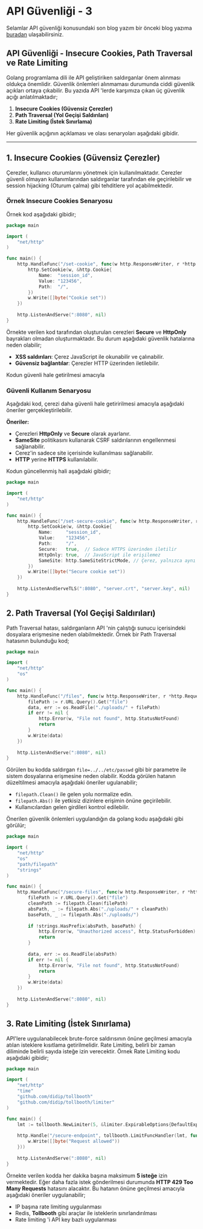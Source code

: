 # API Güvenliği - 3

Selamlar API güvenliği konusundaki son blog yazım bir önceki blog yazıma [buradan](https://www.google.com) ulaşabilirsiniz.

## API Güvenliği - Insecure Cookies, Path Traversal ve Rate Limiting

Golang programlama dili ile API geliştiriken saldırganlar önem alınması oldukça önemlidir. Güvenlik önlemleri alınmaması durumunda ciddi güvenlik açıkları ortaya çıkabilir. Bu yazıda API 'lerde karşımıza çıkan üç güvenlik açığı anlatılmaktadır;

1. **Insecure Cookies (Güvensiz Çerezler)**
2. **Path Traversal (Yol Geçişi Saldırıları)**
3. **Rate Limiting (İstek Sınırlama)**

Her güvenlik açığının açıklaması ve olası senaryoları aşağıdaki gibidir.

---

## 1. Insecure Cookies (Güvensiz Çerezler)

Çerezler, kullanıcı oturumlarını yönetmek için kullanılmaktadır. Cerezler güvenli olmayan kullanımlarından saldırganlar tarafından ele geçirilebilir ve session hijacking (Oturum çalma) gibi tehditlere yol açabilmektedir. 

### Örnek Insecure Cookies Senaryosu

Örnek kod aşağıdaki gibidir;

```go
package main

import (
    "net/http"
)

func main() {
    http.HandleFunc("/set-cookie", func(w http.ResponseWriter, r *http.Request) {
        http.SetCookie(w, &http.Cookie{
            Name:  "session_id",
            Value: "123456",
            Path:  "/",
        })
        w.Write([]byte("Cookie set"))
    })
    
    http.ListenAndServe(":8080", nil)
}
```
Örnekte verilen kod tarafından oluşturulan cerezleri **Secure** ve **HttpOnly** bayrakları olmadan oluşturmaktadır.
Bu durum aşağıdaki güvenlik hatalarına neden olabilir;

- **XSS saldırıları**: Çerez JavaScript ile okunabilir ve çalınabilir.
- **Güvensiz bağlantılar**: Çerezler HTTP üzerinden iletilebilir.

Kodun güvenli hale getirilmesi amacıyla 

### **Güvenli Kullanım Senaryosu**
Aşağıdaki kod, çerezi daha güvenli hale getiririlmesi amacıyla aşağıdaki öneriler gerçekleştirilebilir.

**Öneriler:**
- Çerezleri **HttpOnly** ve **Secure** olarak ayarlanır.
- **SameSite** politikasını kullanarak CSRF saldırılarının engellenmesi sağlanabilir.
- Cerez'in sadece site içerisinde kullanılması sağlanabilir.
- **HTTP** yerine **HTTPS** kullanılabilir.

Kodun güncellenmiş hali aşağıdaki gibidir;

```go
package main

import (
    "net/http"
)

func main() {
    http.HandleFunc("/set-secure-cookie", func(w http.ResponseWriter, r *http.Request) {
        http.SetCookie(w, &http.Cookie{
            Name:     "session_id",
            Value:    "123456",
            Path:     "/",
            Secure:   true,  // Sadece HTTPS üzerinden iletilir
            HttpOnly: true,  // JavaScript ile erişilemez
            SameSite: http.SameSiteStrictMode, // Çerez, yalnızca aynı site içinde çalışır
        })
        w.Write([]byte("Secure cookie set"))
    })
    
    http.ListenAndServeTLS(":8080", "server.crt", "server.key", nil)
}
```

## 2. Path Traversal (Yol Geçişi Saldırıları)

Path Traversal hatası, saldırganların API 'nin çalıştığı sunucu içerisindeki dosyalara erişmesine neden olabilmektedir.
Örnek bir Path Traversal hatasının bulunduğu kod;

```go
package main

import (
    "net/http"
    "os"
)

func main() {
    http.HandleFunc("/files", func(w http.ResponseWriter, r *http.Request) {
        filePath := r.URL.Query().Get("file")
        data, err := os.ReadFile("./uploads/" + filePath)
        if err != nil {
            http.Error(w, "File not found", http.StatusNotFound)
            return
        }
        w.Write(data)
    })
    
    http.ListenAndServe(":8080", nil)
}
```

Görülen bu kodda saldırgan `file=../../etc/passwd` gibi bir parametre ile sistem dosyalarına erişmesine neden olabilir.
Kodda görülen hatanın düzeltilmesi amacıyla aşağıdaki öneriler ugulanabilir;

- `filepath.Clean()` ile gelen yolu normalize edin.
- `filepath.Abs()` ile yetkisiz dizinlere erişimin önüne geçirilebilir.
- Kullanıcılardan gelen girdileri kontrol edilebilir.

Önerilen güvenlik önlemleri uygulandığın da golang kodu aşağıdaki gibi görülür;

```go
package main

import (
    "net/http"
    "os"
    "path/filepath"
    "strings"
)

func main() {
    http.HandleFunc("/secure-files", func(w http.ResponseWriter, r *http.Request) {
        filePath := r.URL.Query().Get("file")
        cleanPath := filepath.Clean(filePath)
        absPath, _ := filepath.Abs("./uploads/" + cleanPath)
        basePath, _ := filepath.Abs("./uploads/")
        
        if !strings.HasPrefix(absPath, basePath) {
            http.Error(w, "Unauthorized access", http.StatusForbidden)
            return
        }
        
        data, err := os.ReadFile(absPath)
        if err != nil {
            http.Error(w, "File not found", http.StatusNotFound)
            return
        }
        w.Write(data)
    })
    
    http.ListenAndServe(":8080", nil)
}

```

## 3. Rate Limiting (İstek Sınırlama)

API'lere uygulanabilecek brute-force saldırısının önüne geçilmesi amacıyla atılan isteklere kısıtlama getirilmelidir.
Rate Limiting, belirli bir zaman diliminde belirli sayıda isteğe izin verecektir.
Örnek Rate Limiting kodu aşağıdaki gibidir;

```go
package main

import (
    "net/http"
    "time"
    "github.com/didip/tollbooth"
    "github.com/didip/tollbooth/limiter"
)

func main() {
    lmt := tollbooth.NewLimiter(5, &limiter.ExpirableOptions{DefaultExpirationTTL: time.Minute})
    
    http.Handle("/secure-endpoint", tollbooth.LimitFuncHandler(lmt, func(w http.ResponseWriter, r *http.Request) {
        w.Write([]byte("Request allowed"))
    }))
    
    http.ListenAndServe(":8080", nil)
}
```
Örnekte verilen kodda her dakika başına maksimum **5 isteğe** izin vermektedir. Eğer daha fazla istek gönderilmesi durumunda **HTTP 429 Too Many Requests** hatasını alacaktır.
Bu hatanın önüne geçilmesi amacıyla aşağıdaki öneriler uygulanabilir;

- IP başına rate limiting uygulanması
- Redis, **Tollbooth** gibi araçlar ile isteklerin sınırlandırılması
- Rate limiting 'i API key bazlı uygulanması
